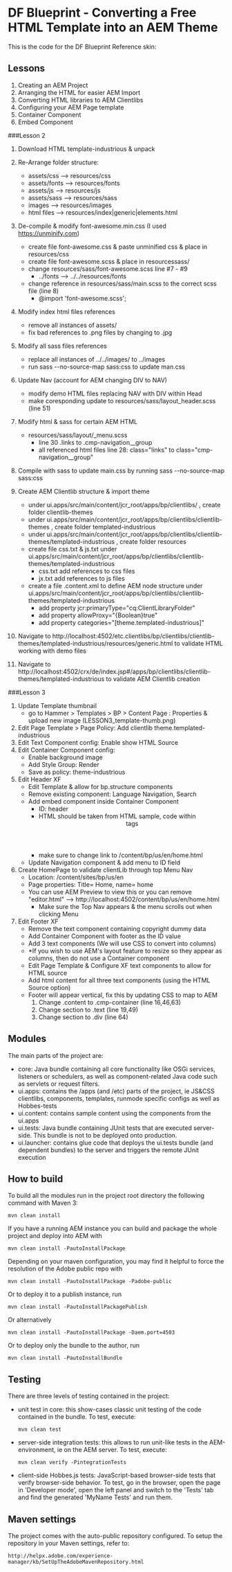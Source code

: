 # DF Blueprint - Converting a Free HTML Template into an AEM Theme

This is the code for the DF Blueprint Reference skin: 

## Lessons
1. Creating an AEM Project
2. Arranging the HTML for easier AEM Import
3. Converting HTML libraries to AEM Clientlibs
4. Configuring your AEM Page template
5. Container Component
6. Embed Component

###Lesson 2
1. Download HTML template-industrious & unpack

2. Re-Arrange folder structure:
   * assets/css  --> resources/css
   * assets/fonts   --> resources/fonts
   * assets/js  --> resources/js
   * assets/sass  --> resources/sass
   * images  --> resources/images
   * html files --> resources/index|generic|elements.html

3. De-compile & modify font-awesome.min.css (I used https://unminify.com)
   * create file font-awesome.css & paste unminified css & place in resources/css
   * create file font-awesome.scss & place in resourcessass/
   * change resources/sass/font-awesome.scss line #7 - #9
        * ../fonts --> ../../resources/fonts
   * change reference in resources/sass/main.scss to the correct scss file (line 8)
        *  @import 'font-awesome.scss';
       
4. Modify index html files references
   * remove all instances of assets/ 
   * fix bad references to .png files by changing to .jpg
   
5. Modify all sass files references
   * replace all instances of ../../images/ to ../images
   * run sass --no-source-map sass:css to update man.css

6. Update Nav (account for AEM changing DIV to NAV)
    * modify demo HTML files replacing NAV with DIV within Head
    * make coresponding update to resources/sass/layout_header.scss (line 51) 
 
7. Modify html & sass for certain AEM HTML

   * resources/sass/layout/_menu.scss
        * line 30 .links to .cmp-navigation__group
        * all referenced html files line 28:  class="links" to class="cmp-navigation__group"
        
8. Compile with sass to update main.css by running sass --no-source-map sass:css        

9. Create AEM Clientlib structure & import theme
 
    * under ui.apps/src/main/content/jcr_root/apps/bp/clientlibs/ , create folder clientlib-themes
    * under ui.apps/src/main/content/jcr_root/apps/bp/clientlibs/clientlib-themes , create folder templated-industrious
    * under ui.apps/src/main/content/jcr_root/apps/bp/clientlibs/clientlib-themes/templated-industrious , create folder resources
    * create file css.txt & js.txt under ui.apps/src/main/content/jcr_root/apps/bp/clientlibs/clientlib-themes/templated-industrious
         * css.txt add references to css files
         * jx.txt add references to js files
    * create a file .content.xml to define AEM node structure under ui.apps/src/main/content/jcr_root/apps/bp/clientlibs/clientlib-themes/templated-industrious
         * add property jcr:primaryType="cq:ClientLibraryFolder"
         * add property allowProxy="{Boolean}true"
         * add property categories="[theme.templated-industrious]"
     
 
10. Navigate to http://localhost:4502/etc.clientlibs/bp/clientlibs/clientlib-themes/templated-industrious/resources/generic.html to validate HTML working with demo files
    
11. Navigate to http://localhost:4502/crx/de/index.jsp#/apps/bp/clientlibs/clientlib-themes/templated-industrious to validate AEM Clientlib creation
 
 
###Lesson 3

1. Update Template thumbnail
   * go to Hammer > Templates > BP > Content Page : Properties & upload new image (LESSON3_template-thumb.png)
2. Edit Page Template > Page Policy: Add clientlib theme.templated-industrious
3. Edit Text Component config:  Enable show HTML Source
4. Edit Container Component config: 
    * Enable background image
    * Add Style Group:  Render
    * Save as policy: theme-industrious
5. Edit Header XF
    * Edit Template & allow for bp.structure components
    * Remove existing component:  Language Navigation, Search
    * Add embed component inside Container Component
       * ID:  header
       * HTML should be taken from HTML sample, code within <header> tags
       * make sure to change link to /content/bp/us/en/home.html
    * Update Navigation component & add menu to ID field
6. Create HomePage to validate clientLib through top Menu Nav
    * Location: /content/sites/bp/us/en
    * Page properties: Title= Home, name= home
    * You can use AEM Preview to view this or you can remove "editor.html" --> http://localhost:4502/content/bp/us/en/home.html
       * Make sure the Top Nav appears & the menu scrolls out when clicking Menu
7. Edit Footer XF
    * Remove the text component containing copyright dummy data
    * Add Container Component with footer as the ID value
    * Add 3 text components (We will use CSS to convert into columns)
    * *If you wish to use AEM's layout feature to resize so they appear as columns, then do not use a Container component
    * Edit Page Template & Configure XF text components to allow for HTML source
    * Add html content for all three text components (using the HTML Source option)
    * Footer will appear vertical, fix this by updating CSS to map to AEM
        1. Change .content to .cmp-container (line 16,46,63)
        2. Change section to .text (line 19,49)
        3. Change section to .div (line 64)
   
 
      




## Modules

The main parts of the project are:

* core: Java bundle containing all core functionality like OSGi services, listeners or schedulers, as well as component-related Java code such as servlets or request filters.
* ui.apps: contains the /apps (and /etc) parts of the project, ie JS&CSS clientlibs, components, templates, runmode specific configs as well as Hobbes-tests
* ui.content: contains sample content using the components from the ui.apps
* ui.tests: Java bundle containing JUnit tests that are executed server-side. This bundle is not to be deployed onto production.
* ui.launcher: contains glue code that deploys the ui.tests bundle (and dependent bundles) to the server and triggers the remote JUnit execution

## How to build

To build all the modules run in the project root directory the following command with Maven 3:

    mvn clean install

If you have a running AEM instance you can build and package the whole project and deploy into AEM with  

    mvn clean install -PautoInstallPackage

Depending on your maven configuration, you may find it helpful to force the resolution of the Adobe public repo with

    mvn clean install -PautoInstallPackage -Padobe-public
    
Or to deploy it to a publish instance, run

    mvn clean install -PautoInstallPackagePublish
    
Or alternatively

    mvn clean install -PautoInstallPackage -Daem.port=4503

Or to deploy only the bundle to the author, run

    mvn clean install -PautoInstallBundle

## Testing

There are three levels of testing contained in the project:

* unit test in core: this show-cases classic unit testing of the code contained in the bundle. To test, execute:

    ```
    mvn clean test
    ```

* server-side integration tests: this allows to run unit-like tests in the AEM-environment, ie on the AEM server. To test, execute:

    ```
    mvn clean verify -PintegrationTests
    ```

* client-side Hobbes.js tests: JavaScript-based browser-side tests that verify browser-side behavior. To test, go in the browser, open the page in 'Developer mode', open the left panel and switch to the 'Tests' tab and find the generated 'MyName Tests' and run them.


## Maven settings

The project comes with the auto-public repository configured. To setup the repository in your Maven settings, refer to:

    http://helpx.adobe.com/experience-manager/kb/SetUpTheAdobeMavenRepository.html

